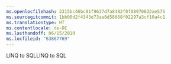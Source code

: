 ```yaml
---
ms.openlocfilehash: 2315bc46bc81f9637d7a8482f0f08970632ae575
ms.sourcegitcommit: 1bb00d2f4343e73ae8d58668f02297a3cf10a4c1
ms.translationtype: HT
ms.contentlocale: de-DE
ms.lasthandoff: 06/15/2019
ms.locfileid: "63867769"
---
```

<span data-ttu-id="ea31c-101">LINQ to SQL</span><span class="sxs-lookup"><span data-stu-id="ea31c-101">LINQ to SQL</span></span>